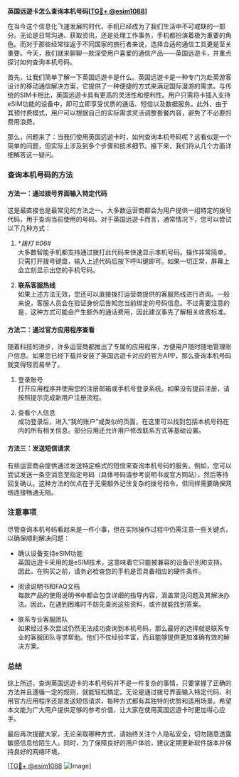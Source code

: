 **英国远遊卡怎么查询本机号码[[TG💪+ @esim1088](https://t.me/s/esim1088)]**

在当今这个信息化飞速发展的时代，手机已经成为了我们生活中不可或缺的一部分。无论是日常沟通、获取资讯，还是处理工作事务，手机都扮演着极为重要的角色。而对于那些经常往返于不同国家的旅行者来说，选择合适的通信工具更是至关重要。今天，我们就来聊聊一款深受用户喜爱的通信产品——英国远遊卡，并重点探讨如何查询本机号码。

首先，让我们简单了解一下英国远遊卡是什么。英国远遊卡是一种专门为赴英游客设计的移动通信解决方案，它提供了一种便捷的方式来满足国际漫游的需求。与传统的SIM卡相比，英国远遊卡具有更高的灵活性和便利性。用户只需将卡插入支持eSIM功能的设备中，即可立即享受优质的通话、短信以及数据服务。此外，由于其预付费模式，用户可以根据自己的实际需求灵活调整套餐内容，避免了不必要的费用浪费。

那么，问题来了：当我们使用英国远遊卡时，如何查询本机号码呢？这看似是一个简单的问题，但实际上涉及到多个步骤和技术细节。接下来，我们将从几个方面详细解答这一疑问。

### 查询本机号码的方法

#### 方法一：通过拨号界面输入特定代码

这是最直接也是最常见的方法之一。大多数运营商都会为用户提供一组特定的拨号代码，用于查询当前使用的号码。对于英国远遊卡而言，通常情况下，您可以尝试以下几种方式：

1. **拨打 *#06#**  
   大多数智能手机都支持通过拨打此代码来快速显示本机号码。操作非常简单，只需打开拨号键盘，输入上述代码后按下呼叫键即可。如果一切正常，屏幕上会立刻显示出您的手机号码。

2. **联系客服热线**  
   如果上述方法无效，您还可以直接拨打运营商提供的客服热线进行咨询。一般来说，客服人员会在验证身份后告知您当前绑定的号码信息。不过需要注意的是，这种方式可能会产生额外的通话费用，因此建议事先了解相关收费标准。

#### 方法二：通过官方应用程序查看

随着科技的进步，许多运营商都推出了专属的应用程序，方便用户随时随地管理账户信息。如果您已经下载并安装了英国远遊卡对应的官方APP，那么查询本机号码就变得轻而易举了。

1. 登录账号  
   打开应用程序并使用您的注册邮箱或手机号登录系统。如果没有提前注册，请按照提示完成新用户注册流程。

2. 查看个人信息  
   成功登录后，进入“我的账户”或类似的页面，在这里可以找到包括本机号码在内的所有相关信息。部分应用还允许用户修改联系方式等基础设置。

#### 方法三：发送短信请求

有些运营商会提供通过发送特定格式的短信来查询本机号码的服务。例如，您可以尝试发送一条空消息至指定号码（具体号码请参考说明书或官方网站），然后等待回复确认。这种方法的优点在于无需额外记住复杂的拨号指令，但同样需要确保网络连接畅通无阻。

### 注意事项

尽管查询本机号码看起来是一件小事，但在实际操作过程中仍需注意一些关键点，以确保顺利解决问题：

- 确认设备支持eSIM功能  
  英国远遊卡采用的是eSIM技术，这意味着它只能被兼容的设备识别和支持。因此，在购买之前，请务必检查您的手机是否具备相应的硬件条件。

- 阅读说明书和FAQ文档  
  每款产品的使用说明书中都会包含详细的指导内容，涵盖常见问题及其解决办法。因此，在遇到困难时不妨先查阅这些资料，或许就能找到答案。

- 联系专业客服团队  
  如果经过多次尝试仍然无法成功查询到本机号码，那么最好的选择就是联系专业的客服团队寻求帮助。他们不仅经验丰富，而且能够提供更加准确有效的解决方案。

### 总结

综上所述，查询英国远遊卡的本机号码并不是一件复杂的事情，只要掌握了正确的方法并且遵循一定的规则，就能轻松搞定。无论是通过拨号界面输入特定代码、利用官方应用程序还是发送短信请求，每种方式都有其独特的优势和适用场景。希望本文能为广大用户提供足够的参考价值，让大家在使用英国远遊卡时更加得心应手。

最后再次提醒大家，无论采取哪种方式，请始终关注个人隐私安全，切勿随意透露敏感信息给陌生人。同时，为了保障良好的用户体验，建议定期更新软件版本并保持良好的网络环境。

[[TG💪+ @esim1088](https://t.me/s/esim1088) ![Image](https://i.postimg.cc/4NQfJmqS/Snipaste-2025-05-13-00-14-12.png)]